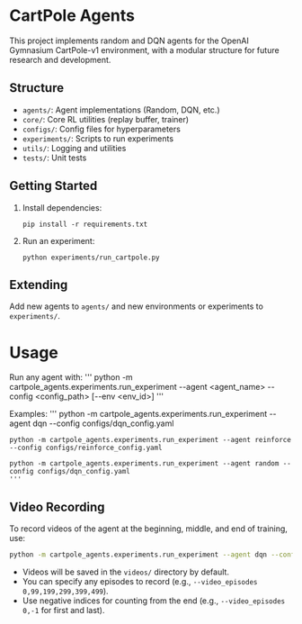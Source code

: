 # CartPole Agents

This project implements random and DQN agents for the OpenAI Gymnasium CartPole-v1 environment, with a modular structure for future research and development.

## Structure

- `agents/`: Agent implementations (Random, DQN, etc.)
- `core/`: Core RL utilities (replay buffer, trainer)
- `configs/`: Config files for hyperparameters
- `experiments/`: Scripts to run experiments
- `utils/`: Logging and utilities
- `tests/`: Unit tests

## Getting Started

1. Install dependencies:
    ```
    pip install -r requirements.txt
    ```

2. Run an experiment:
    ```
    python experiments/run_cartpole.py
    ```

## Extending

Add new agents to `agents/` and new environments or experiments to `experiments/`.

# Usage

Run any agent with: 
    '''
    python -m cartpole_agents.experiments.run_experiment --agent <agent_name> --config <config_path> [--env <env_id>]
    '''

Examples:
    '''
    python -m cartpole_agents.experiments.run_experiment --agent dqn --config configs/dqn_config.yaml

    python -m cartpole_agents.experiments.run_experiment --agent reinforce --config configs/reinforce_config.yaml

    python -m cartpole_agents.experiments.run_experiment --agent random --config configs/dqn_config.yaml
    '''

## Video Recording

To record videos of the agent at the beginning, middle, and end of training, use:

```sh
python -m cartpole_agents.experiments.run_experiment --agent dqn --config configs/dqn_config.yaml --video_episodes 0,249,499 --show_plot
```

- Videos will be saved in the `videos/` directory by default.
- You can specify any episodes to record (e.g., `--video_episodes 0,99,199,299,399,499`).
- Use negative indices for counting from the end (e.g., `--video_episodes 0,-1` for first and last).
